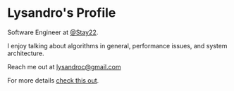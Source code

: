 # Lysandro's Profile

Software Engineer at [@Stay22](https://www.stay22.com).

I enjoy talking about algorithms in general, performance issues, and system architecture.

Reach me out at [lysandroc@gmail.com](mailto:lysandroc@gmail.com)

For more details [check this out](https://lysandroc.github.io).
